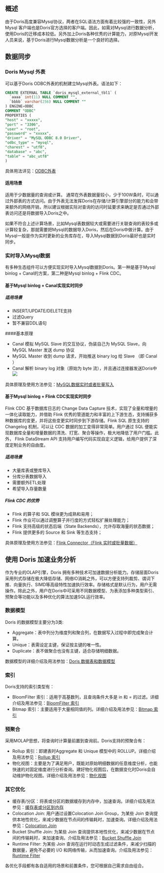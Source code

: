 ## 概述
由于Doris高度兼容Mysql协议，两者在SQL语法方面有着比较强的一致性，另外Mysql 客户端也是Doris官方选择的客户端。因此，如需对Mysql进行数据分析，使用Doris的迁移成本较低。另外加上Doris各种优秀的计算能力，对原Mysql开发人员来说，基于Doris进行Mysql数据分析是一个良好的选择。

## 数据同步
### Doris Mysql 外表
可以基于Doris ODBC外表的机制建立Mysql外表。语法如下：
```sql
CREATE EXTERNAL TABLE `doris_mysql_external_tbl1` (
  `aaaa` int(11) NULL COMMENT "",
  `bbbb` varchar(256) NULL COMMENT ""
) ENGINE=ODBC
COMMENT "ODBC"
PROPERTIES (
"host" = "xxxxx",
"port" = "3306",
"user" = "root",
"password" = "xxxxx",
"driver" = "MySQL ODBC 8.0 Driver",
"odbc_type" = "mysql",
"charest" = "utf8",
"database" = "abc",
"table" = "abc_utf8"
)
```

具体用法详见：[ODBC外表](https://cloud.tencent.com/document/product/1387/80310)

#### 适用场景
适用于少数据量的查询或计算。
通常在外表数据量较小，少于100W条时，可以通过外部表的方式访问。由于外表无法发挥Doris在存储/计算引擎部分的能力和会带来额外的网络开销，所以建议根据实际对查询的访问时延要求来确定是否通过外部表访问还是将数据导入Doris之中。

如果不符合上述计算场景，比如Mysql表数据较大或需要进行关联查询的表较多或计算较复杂，那就需要把Mysql的数据导入Doris，然后在Doris中做计算。由于Mysql一般是作为实时更新的业务库存在，导入Mysql数据到Doris最好也是实时同步。

### 实时导入Mysql数据
有多种生态组件可以方便实现实时导入Mysql数据到Doris。第一种是基于Mysql binlog + Canal的方案，第二种是Mysql binlog + Flink CDC。

#### 基于Mysql binlog + Canal实现实时同步

##### 适用场景
- INSERT/UPDATE/DELETE支持
- 过滤Query
- 暂不兼容DDL语句

####基本原理
-  Canal 模拟 MySQL Slave 的交互协议，伪装自己为 MySQL Slave，向 MySQL Master 发送 dump 协议
-  MySQL Master 收到 dump 请求，开始推送 binary log 给 Slave （即 Canal ）
-  Canal 解析 binary log 对象（原始为 byte 流），并且通过连接器发送Doris中
![](https://qcloudimg.tencent-cloud.cn/raw/82714d9d191e0532fcf66faf671f1050.png)

具体原理及使用方法参见：[MySQL数据实时或者批量写入](https://cloud.tencent.com/document/product/1387/80236)

#### 基于Mysql binlog + Flink CDC实现实时同步

Flink CDC 基于数据库日志的 Change Data Capture 技术，实现了全量和增量的一体化读取能力，并借助 Flink 优秀的管道能力和丰富的上下游生态，支持捕获多种数据库的变更，并将这些变更实时同步到下游存储。Flink SQL 原生支持的 Changelog 机制，可以让 CDC 数据的加工变得非常简单。用户通过 SQL 便能实现数据库全量和增量数据的清洗、打宽、聚合等操作，极大地降低了用户门槛。此外， Flink DataStream API 支持用户编写代码实现自定义逻辑，给用户提供了深度定制业务的自由度。

##### 适用场景
- 大量库表或整库导入
- 分库分表数据导入
- 需要额外ETL处理
- 希望导入存量数量

##### Flink CDC 的优势
- Flink 的算子和 SQL 模块更为成熟和易用；
- Flink 作业可以通过调整算子并行度的方式轻松扩展处理能力；
- Flink 支持高级的状态后端（State Backends），允许存取海量的状态数据；
- Flink 提供更多的 Source 和 Sink 等生态支持；

具体原理及使用方法参见：[Flink Connector（Flink 实时或批量数据）](https://cloud.tencent.com/document/product/1387/80235)

## 使用 Doris 加速业务分析
作为专业的OLAP引擎，Doris 拥有多种技术可加速数据分析能力。存储层面Doris采用列式存储在极大降低存储、网络IO消耗之外，可以方便支持列裁剪、谓词下推、向量执行、SIMD等高级特性加速执行效率。存储格式是默认行为，用户无需操作。除此之外，用户在Doris中可采用不同数据模型、为表添加多种类型索引、预聚合等功能以及多种优化的算法加速SQL运行效率。

### 数据模型

Doris 的数据模型主要分为3类:
- Aggregate：表中列分为维度列和聚合列，在数据写入过程中即完成聚合计算。
- Unique：表需设定主键，保证按主键的唯一性。
- Duplicate：表不做聚合也没有主键，适合存储明细数据。

数据模型的详细介绍及用法参加：[Doris 数据表和数据模型](https://cloud.tencent.com/document/product/1387/70912)

### 索引

Doris支持的索引类型有：
- BloomFilter 索引：适用于高基数列，且查询条件大多是 in 和 = 的过滤。详细介绍及用法参见：[BloomFilter 索引](https://cloud.tencent.com/document/product/1387/80303)
- Bitmap 索引：主要适用于大量相同值的列。详细介绍及用法参见：[Bitmap 索引](https://cloud.tencent.com/document/product/1387/80302)

### 预聚合

采用MOLAP思想，将查询时计算量前置到查询前。Doris支持的预聚合有：
- Rollup 索引：即建表时Aggregate 和 Unique 模型中的 ROLLUP。详细介绍及用法参见：[Rollup 索引](https://cloud.tencent.com/document/product/1387/70923)
- 物化视图：主要是为了满足用户，既能对原始明细数据的任意维度分析，也能快速的对固定维度进行分析查询。建好物化视图后，在数据变化时Doris会自动维护物化视图。详细介绍及用法参见：[物化视图](https://cloud.tencent.com/document/product/1387/70884)

### 其它优化

- 缓存表/分区：将表或分区的数据缓存到内存中，加速查询。详细介绍及用法参见：[缓存表或分区到内存](https://cloud.tencent.com/document/product/1387/80304)
- Colocation Join: 用户通过设置Colocation Join Group，为某些 Join 查询提供本地性优化，来减少数据在节点间的传输耗时，加速查询。详细介绍及用法参见：[Colocation Join](https://cloud.tencent.com/document/product/1387/70893)
- Bucket Shuffle Join: 为某些 Join 查询提供本地性优化，来减少数据在节点间的传输耗时，来加速查询。介绍及用法参见：[Bucket Shuffle Join](https://cloud.tencent.com/document/product/1387/70894)
- Runtime Filter: 为某些 Join 查询在运行时动态生成过滤条件，来减少扫描的数据量，避免不必要的 I/O 和网络传输，从而加速查询。介绍及用法参见：[Runtime Filter](https://cloud.tencent.com/document/product/1387/70895)

各优化手段都有各自适用的场景和前置条件，您可根据自己需求自由组合。




